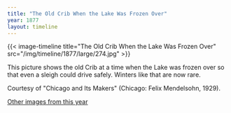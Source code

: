 ```yaml
---
title: "The Old Crib When the Lake Was Frozen Over"
year: 1877
layout: timeline
---
```


{{< image-timeline title="The Old Crib When the Lake Was Frozen Over" src="/img/timeline/1877/large/274.jpg" >}}
 

This picture shows the old Crib at a time when the Lake was frozen over so that even a sleigh could drive safely. Winters like that are now rare. 

Courtesy of "Chicago and Its Makers" (Chicago: Felix Mendelsohn, 1929). 

[Other images from this year](/historical/timeline/1877)